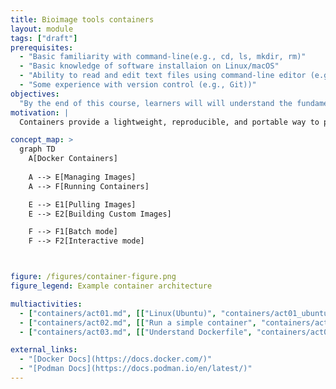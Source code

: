 ```yaml
---
title: Bioimage tools containers
layout: module
tags: ["draft"]
prerequisites:
  - "Basic familiarity with command-line(e.g., cd, ls, mkdir, rm)"
  - "Basic knowledge of software installaion on Linux/macOS"
  - "Ability to read and edit text files using command-line editor (e.g., nano, vim)"
  - "Some experience with version control (e.g., Git))"
objectives:
  "By the end of this course, learners will will understand the fundamentals of containers, including installation, image management, container execution. They will also gain hands-on experience in building, running their own containers."
motivation: |
  Containers provide a lightweight, reproducible, and portable way to package and run applications across different environments. This module introduces Docker as a tool for simplifying software deployment. By learning container basics, users can streamline workflows, improve reproducibility, and easily share applications in research and development.

concept_map: >
  graph TD
    A[Docker Containers]
  
    A --> E[Managing Images]
    A --> F[Running Containers]

    E --> E1[Pulling Images]
    E --> E2[Building Custom Images]

    F --> F1[Batch mode]
    F --> F2[Interactive mode]



figure: /figures/container-figure.png
figure_legend: Example container architecture

multiactivities:
  - ["containers/act01.md", [["Linux(Ubuntu)", "containers/act01_ubuntu.md"], ["macOS", "containers/act01_mac.md"]]]
  - ["containers/act02.md", [["Run a simple container", "containers/act02_simple.md"], ["Run CellPose container", "containers/act02_cellpose.md"]]]
  - ["containers/act03.md", [["Understand Dockerfile", "containers/act03_understand.md"], ["Build from Dockerfile", "containers/act03_build.md"]]]

external_links:
  - "[Docker Docs](https://docs.docker.com/)"
  - "[Podman Docs](https://docs.podman.io/en/latest/)"
---
```


